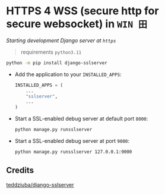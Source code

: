 # HTTPS 4 WSS (secure http for secure websocket) in `WIN 田`
*Starting development Django server at `https`*

> requirements `python3.11`

```bash
python -m pip install django-sslserver
```

* Add the application to your `INSTALLED_APPS`:

    ```python
    INSTALLED_APPS = (
        ...
        "sslserver",
        ...
    )
    ```

* Start a SSL-enabled debug server at default port `8000`:

    ```bash
    python manage.py runsslserver
    ```

* Start a SSL-enabled debug server at port `9000`:

    ```bash
    python manage.py runsslserver 127.0.0.1:9000
    ```


## Credits

[teddziuba/django-sslserver](https://github.com/teddziuba/django-sslserver)